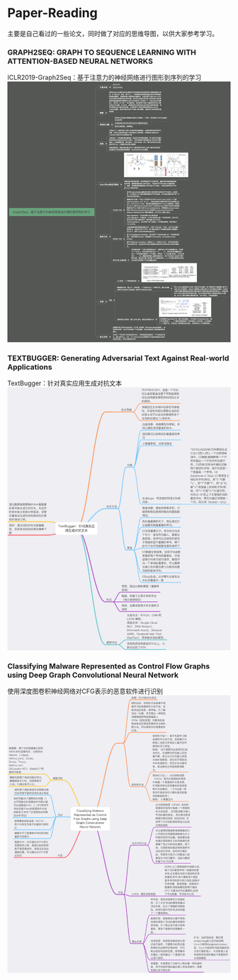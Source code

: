 # Paper-Reading
主要是自己看过的一些论文，同时做了对应的思维导图，以供大家参考学习。

### GRAPH2SEQ: GRAPH TO SEQUENCE LEARNING WITH ATTENTION-BASED NEURAL NETWORKS
ICLR2019-Graph2Seq：基于注意力的神经网络进行图形到序列的学习
![](./image/2.png)

### TEXTBUGGER: Generating Adversarial Text Against Real-world Applications
TextBugger：针对真实应用生成对抗文本
![](./image/3.png)

### Classifying Malware Represented as Control Flow Graphs using Deep Graph Convolutional Neural Network
使用深度图卷积神经网络对CFG表示的恶意软件进行识别
![](./image/1.png)
